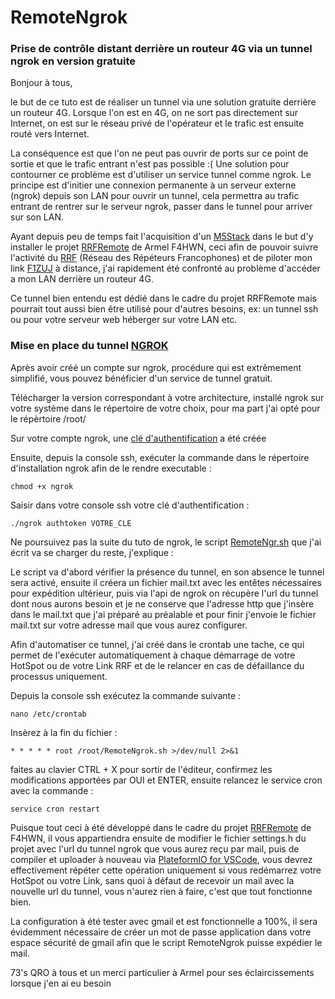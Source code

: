 # RemoteNgrok
### Prise de contrôle distant derrière un routeur 4G via un tunnel ngrok en version gratuite

Bonjour à tous, 

le but de ce tuto est de réaliser un tunnel via une solution gratuite derrière un routeur 4G. 
Lorsque l'on est en 4G, on ne sort pas directement sur Internet, on est sur le réseau privé de l'opérateur et le trafic est ensuite routé vers Internet. 

La conséquence est que l'on ne peut pas ouvrir de ports sur ce point de sortie et que le trafic entrant n'est pas possible :( 
Une solution pour contourner ce problème est d'utiliser un service tunnel comme ngrok. 
Le principe est d'initier une connexion permanente à un serveur externe (ngrok) depuis son LAN pour ouvrir un tunnel, cela permettra au trafic entrant de rentrer sur le serveur ngrok, passer dans le tunnel pour arriver sur son LAN.

Ayant depuis peu de temps fait l'acquisition d'un [M5Stack](https://m5stack.com/) dans le but d'y installer le projet [RRFRemote](https://github.com/armel/RRFRemote) de Armel F4HWN, ceci afin de pouvoir suivre l'activité du [RRF](https://f5nlg.wordpress.com/2015/12/28/nouveau-reseau-french-repeater-network/) (Réseau des Répéteurs Francophones) et de piloter mon link [F1ZUJ](https://www.qrz.com/db/F1ZUJ) à distance, j'ai rapidement été confronté au problème d'accéder a mon LAN derrière un routeur 4G.

Ce tunnel bien entendu est dédié dans le cadre du projet RRFRemote mais pourrait tout aussi bien être utilisé pour d'autres besoins, ex: un tunnel ssh ou pour votre serveur web héberger sur votre LAN etc.

### Mise en place du tunnel [NGROK](https://dashboard.ngrok.com/get-started/setup)

Après avoir créé un compte sur ngrok, procédure qui est extrêmement simplifié, vous pouvez bénéficier d'un service de tunnel gratuit.

Télécharger la version correspondant à votre architecture, installé ngrok sur votre système dans le répertoire de votre choix, pour ma part j'ai opté pour le répèrtoire /root/

Sur votre compte ngrok, une [clé d'authentification](https://dashboard.ngrok.com/get-started/setup) a été créée

Ensuite, depuis la console ssh, exécuter la commande dans le répertoire d'installation ngrok afin de le rendre executable :

`chmod +x ngrok`

Saisir dans votre console ssh votre clé d'authentification :

`./ngrok authtoken VOTRE_CLE`

Ne poursuivez pas la suite du tuto de ngrok, le script [RemoteNgr.sh](https://github.com/F4ICR/RemoteNgrok/blob/main/RemoteNgrok.sh) que j'ai écrit va se charger du reste, j'explique :

Le script va d'abord vérifier la présence du tunnel, en son absence le tunnel sera activé, ensuite il créera un fichier mail.txt avec les entêtes nécessaires pour expédition ultérieur, puis via l'api de ngrok on récupère l'url du tunnel dont nous aurons besoin et je ne conserve que l'adresse http que j'insère dans le mail.txt que j'ai préparé au préalable et pour finir j'envoie le fichier mail.txt sur votre adresse mail que vous aurez configurer.

Afin d'automatiser ce tunnel, j'ai créé dans le crontab une tache, ce qui permet de l'exécuter automatiquement à chaque démarrage de votre HotSpot ou de votre Link RRF et de le relancer en cas de défaillance du processus uniquement.

Depuis la console ssh exécutez la commande suivante :

`nano /etc/crontab`

Insèrez à la fin du fichier :

`* * * * * root /root/RemoteNgrok.sh >/dev/null 2>&1`

faites au clavier CTRL + X pour sortir de l'éditeur, confirmez les modifications apportées par OUI et ENTER, ensuite relancez le service cron avec la commande :

`service cron restart`

Puisque tout ceci à été développé dans le cadre du projet [RRFRemote](https://github.com/armel/RRFRemote) de F4HWN, il vous appartiendra ensuite de modifier le fichier settings.h du projet avec l'url du tunnel ngrok que vous aurez reçu par mail, puis de compiler et uploader à nouveau via [PlateformIO for VSCode](https://platformio.org/install/ide?install=vscode), vous devrez effectivement répéter cette opération uniquement si vous redémarrez votre HotSpot ou votre Link, sans quoi à défaut de recevoir un mail avec la nouvelle url du tunnel, vous n'aurez rien à faire, c'est que tout fonctionne bien.

La configuration à été tester avec gmail et est fonctionnelle a 100%, il sera évidemment nécessaire de créer un mot de passe application dans votre espace sécurité de gmail afin que le script RemoteNgrok puisse expédier le mail.

73's QRO à tous et un merci particulier à Armel pour ses éclaircissements lorsque j'en ai eu besoin
